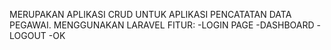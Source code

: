 MERUPAKAN APLIKASI CRUD UNTUK APLIKASI PENCATATAN DATA PEGAWAI. MENGGUNAKAN LARAVEL FITUR: -LOGIN PAGE -DASHBOARD -LOGOUT -OK